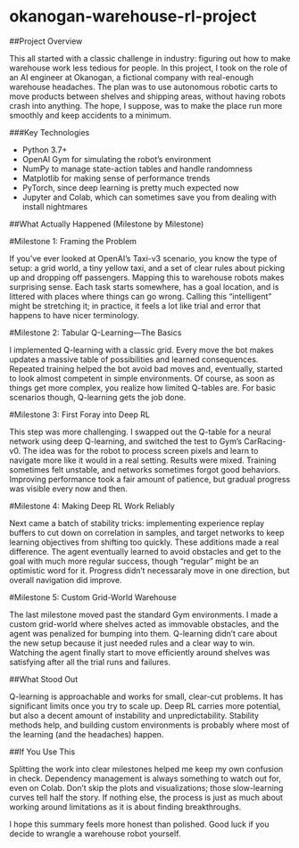 # okanogan-warehouse-rl-project

##Project Overview

This all started with a classic challenge in industry: figuring out how to make warehouse work less tedious for people. In this project, I took on the role of an AI engineer at Okanogan, a fictional company with real-enough warehouse headaches. The plan was to use autonomous robotic carts to move products between shelves and shipping areas, without having robots crash into anything. The hope, I suppose, was to make the place run more smoothly and keep accidents to a minimum.

 ###Key Technologies
- Python 3.7+
- OpenAI Gym for simulating the robot’s environment
- NumPy to manage state-action tables and handle randomness
- Matplotlib for making sense of performance trends
- PyTorch, since deep learning is pretty much expected now
- Jupyter and Colab, which can sometimes save you from dealing with install nightmares

##What Actually Happened (Milestone by Milestone)

#Milestone 1: Framing the Problem

If you’ve ever looked at OpenAI’s Taxi-v3 scenario, you know the type of setup: a grid world, a tiny yellow taxi, and a set of clear rules about picking up and dropping off passengers. Mapping this to warehouse robots makes surprising sense. Each task starts somewhere, has a goal location, and is littered with places where things can go wrong. Calling this “intelligent” might be stretching it; in practice, it feels a lot like trial and error that happens to have nicer terminology.

#Milestone 2: Tabular Q-Learning—The Basics

I implemented Q-learning with a classic grid. Every move the bot makes updates a massive table of possibilities and learned consequences. Repeated training helped the bot avoid bad moves and, eventually, started to look almost competent in simple environments. Of course, as soon as things get more complex, you realize how limited Q-tables are. For basic scenarios though, Q-learning gets the job done.

#Milestone 3: First Foray into Deep RL

This step was more challenging. I swapped out the Q-table for a neural network using deep Q-learning, and switched the test to Gym’s CarRacing-v0. The idea was for the robot to process screen pixels and learn to navigate more like it would in a real setting. Results were mixed. Training sometimes felt unstable, and networks sometimes forgot good behaviors. Improving performance took a fair amount of patience, but gradual progress was visible every now and then.

 #Milestone 4: Making Deep RL Work Reliably

Next came a batch of stability tricks: implementing experience replay buffers to cut down on correlation in samples, and target networks to keep learning objectives from shifting too quickly. These additions made a real difference. The agent eventually learned to avoid obstacles and get to the goal with much more regular success, though “regular” might be an optimistic word for it. Progress didn’t necessaraly  move in one direction, but overall navigation did improve.

 #Milestone 5: Custom Grid-World Warehouse

The last milestone moved past the standard Gym environments. I made a custom grid-world where shelves acted as immovable obstacles, and the agent was penalized for bumping into them. Q-learning didn’t care about the new setup because it just needed rules and a clear way to win. Watching the agent finally start to move efficiently around shelves was satisfying after all the trial runs and failures.

##What Stood Out

Q-learning is approachable and works for small, clear-cut problems. It has significant limits once you try to scale up. Deep RL carries more potential, but also a decent amount of instability and unpredictability. Stability methods help, and building custom environments is probably where most of the learning (and the headaches) happen.

 ##If You Use This

Splitting the work into clear milestones helped me keep my own confusion in check. Dependency management is always something to watch out for, even on Colab. Don’t skip the plots and visualizations; those slow-learning curves tell half the story. If nothing else, the process is just as much about working around limitations as it is about finding breakthroughs.

I hope this summary feels more honest than polished. Good luck if you decide to wrangle a warehouse robot yourself.
